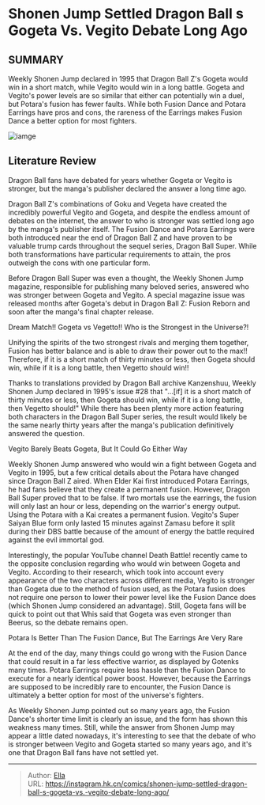 # Shonen Jump Settled Dragon Ball s Gogeta Vs. Vegito Debate Long Ago


## SUMMARY 



  Weekly Shonen Jump declared in 1995 that Dragon Ball Z&#39;s Gogeta would win in a short match, while Vegito would win in a long battle.   Gogeta and Vegito&#39;s power levels are so similar that either can potentially win a duel, but Potara&#39;s fusion has fewer faults.   While both Fusion Dance and Potara Earrings have pros and cons, the rareness of the Earrings makes Fusion Dance a better option for most fighters.  

![iamge](https://static1.srcdn.com/wordpress/wp-content/uploads/2022/05/Gogeta-and-Vegito-dragon-ball.png)

## Literature Review

Dragon Ball fans have debated for years whether Gogeta or Vegito is stronger, but the manga&#39;s publisher declared the answer a long time ago.




Dragon Ball Z&#39;s combinations of Goku and Vegeta have created the incredibly powerful Vegito and Gogeta, and despite the endless amount of debates on the internet, the answer to who is stronger was settled long ago by the manga&#39;s publisher itself. The Fusion Dance and Potara Earrings were both introduced near the end of Dragon Ball Z and have proven to be valuable trump cards throughout the sequel series, Dragon Ball Super. While both transformations have particular requirements to attain, the pros outweigh the cons with one particular form.




Before Dragon Ball Super was even a thought, the Weekly Shonen Jump magazine, responsible for publishing many beloved series, answered who was stronger between Gogeta and Vegito. A special magazine issue was released months after Gogeta&#39;s debut in Dragon Ball Z: Fusion Reborn and soon after the manga&#39;s final chapter release.



Dream Match!! Gogeta vs Vegetto!! Who is the Strongest in the Universe?!


Unifying the spirits of the two strongest rivals and merging them together, Fusion has better balance and is able to draw their power out to the max!! Therefore, if it is a short match of thirty minutes or less, then Gogeta should win, while if it is a long battle, then Vegetto should win!!




Thanks to translations provided by Dragon Ball archive Kanzenshuu, Weekly Shonen Jump declared in 1995&#39;s issue #28 that &#34;...[if] it is a short match of thirty minutes or less, then Gogeta should win, while if it is a long battle, then Vegetto should!&#34; While there has been plenty more action featuring both characters in the Dragon Ball Super series, the result would likely be the same nearly thirty years after the manga&#39;s publication definitively answered the question.





 Vegito Barely Beats Gogeta, But It Could Go Either Way 
          

Weekly Shonen Jump answered who would win a fight between Gogeta and Vegito in 1995, but a few critical details about the Potara have changed since Dragon Ball Z aired. When Elder Kai first introduced Potara Earrings, he had fans believe that they create a permanent fusion. However, Dragon Ball Super proved that to be false. If two mortals use the earrings, the fusion will only last an hour or less, depending on the warrior&#39;s energy output. Using the Potara with a Kai creates a permanent fusion. Vegito&#39;s Super Saiyan Blue form only lasted 15 minutes against Zamasu before it split during their DBS battle because of the amount of energy the battle required against the evil immortal god.

          




Interestingly, the popular YouTube channel Death Battle! recently came to the opposite conclusion regarding who would win between Gogeta and Vegito. According to their research, which took into account every appearance of the two characters across different media, Vegito is stronger than Gogeta due to the method of fusion used, as the Potara fusion does not require one person to lower their power level like the Fusion Dance does (which Shonen Jump considered an advantage). Still, Gogeta fans will be quick to point out that Whis said that Gogeta was even stronger than Beerus, so the debate remains open.


 



 Potara Is Better Than The Fusion Dance, But The Earrings Are Very Rare 
          




At the end of the day, many things could go wrong with the Fusion Dance that could result in a far less effective warrior, as displayed by Gotenks many times. Potara Earrings require less hassle than the Fusion Dance to execute for a nearly identical power boost. However, because the Earrings are supposed to be incredibly rare to encounter, the Fusion Dance is ultimately a better option for most of the universe&#39;s fighters.

As Weekly Shonen Jump pointed out so many years ago, the Fusion Dance&#39;s shorter time limit is clearly an issue, and the form has shown this weakness many times. Still, while the answer from Shonen Jump may appear a little dated nowadays, it&#39;s interesting to see that the debate of who is stronger between Vegito and Gogeta started so many years ago, and it&#39;s one that Dragon Ball fans have not settled yet.



---

> Author: [Ella](https://instagram.hk.cn/)  
> URL: https://instagram.hk.cn/comics/shonen-jump-settled-dragon-ball-s-gogeta-vs.-vegito-debate-long-ago/  

